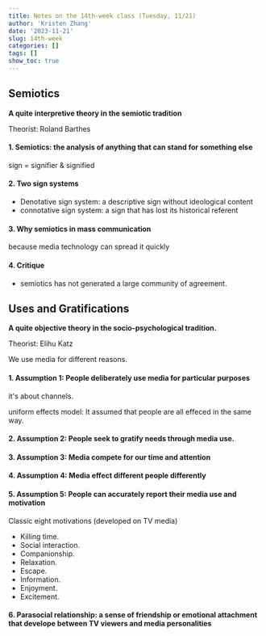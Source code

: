 ```yaml
---
title: Notes on the 14th-week class (Tuesday, 11/21)
author: 'Kristen Zhang'
date: '2023-11-21'
slug: 14th-week
categories: []
tags: []
show_toc: true
---
```


## Semiotics

**A quite interpretive theory in the semiotic tradition**

Theorist: Roland Barthes

#### 1. Semiotics: the analysis of anything that can stand for something else

sign = signifier & signified

#### 2. Two sign systems

- Denotative sign system: a descriptive sign without ideological content
- connotative sign system: a sign that has lost its historical referent

#### 3. Why semiotics in mass communication

because media technology can spread it quickly

#### 4. Critique

- semiotics has not generated a large community of agreement.

## Uses and Gratifications

**A quite objective theory in the socio-psychological tradition.**

Theorist: Elihu Katz

We use media for different reasons.

#### 1. Assumption 1: People deliberately use media for particular purposes

it's about channels.

uniform effects model: It assumed that people are all effeced in the same way.

#### 2. Assumption 2: People seek to gratify needs through media use.

#### 3. Assumption 3: Media compete for our time and attention

#### 4. Assumption 4: Media effect different people differently

#### 5. Assumption 5: People can accurately report their media use and motivation

Classic eight motivations (developed on TV media)

- Killing time.
- Social interaction.
- Companionship.
- Relaxation.
- Escape.
- Information.
- Enjoyment.
- Excitement.

#### 6. Parasocial relationship: a sense of friendship or emotional attachment that develope between TV viewers and media personalities

